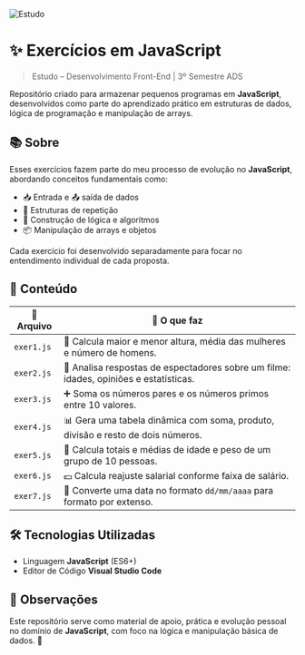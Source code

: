 ![Estudo](https://img.shields.io/badge/estudo-JavaScript-yellow)

# ✨ Exercícios em JavaScript
> Estudo – Desenvolvimento Front-End | 3º Semestre ADS

Repositório criado para armazenar pequenos programas em **JavaScript**, desenvolvidos como parte do aprendizado prático em estruturas de dados, lógica de programação e manipulação de arrays.

## 📚 Sobre

Esses exercícios fazem parte do meu processo de evolução no **JavaScript**, abordando conceitos fundamentais como:

- 📥 Entrada e 📤 saída de dados
- 🔁 Estruturas de repetição
- 🧠 Construção de lógica e algoritmos
- 📦 Manipulação de arrays e objetos

Cada exercício foi desenvolvido separadamente para focar no entendimento individual de cada proposta.

## 📂 Conteúdo

| 📄 Arquivo       | 🧠 O que faz                                                                           |
|------------------|---------------------------------------------------------------------------------------|
| `exer1.js`       | 📏 Calcula maior e menor altura, média das mulheres e número de homens.                |
| `exer2.js`       | 🎥 Analisa respostas de espectadores sobre um filme: idades, opiniões e estatísticas. |
| `exer3.js`       | ➕ Soma os números pares e os números primos entre 10 valores.                         |
| `exer4.js`       | 📊 Gera uma tabela dinâmica com soma, produto, divisão e resto de dois números.       |
| `exer5.js`       | 👥 Calcula totais e médias de idade e peso de um grupo de 10 pessoas.                  |
| `exer6.js`       | 💵 Calcula reajuste salarial conforme faixa de salário.                               |
| `exer7.js`       | 📅 Converte uma data no formato `dd/mm/aaaa` para formato por extenso.                 |

## 🛠️ Tecnologias Utilizadas

- Linguagem **JavaScript** (ES6+)
- Editor de Código **Visual Studio Code**

## 📝 Observações

Este repositório serve como material de apoio, prática e evolução pessoal no domínio de **JavaScript**, com foco na lógica e manipulação básica de dados. 🚀
